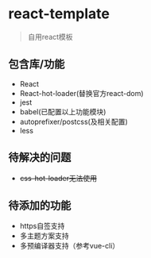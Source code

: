 # react-template
>自用react模板

## 包含库/功能
- React
- React-hot-loader(替换官方react-dom)
- jest
- babel(已配置以上功能模块)
- autoprefixer/postcss(及相关配置)
- less

## 待解决的问题
- ~~css-hot-loader无法使用~~

## 待添加的功能
- https自签支持
- 多主题方案支持
- 多预编译器支持（参考vue-cli）

